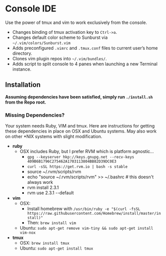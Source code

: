 Console IDE
===========

Use the power of tmux and vim to work exclusively from the console.

* Changes binding of tmux activation key to `Ctrl->a`.
* Changes default color scheme to Sunburst via `~/.vim/colors/Sunburst.vim`
* Adds preconfigured `.vimrc` and `.tmux.conf` files to current user’s home directory.
* Clones vim plugin repos into `~/.vim/bundles/`.
* Adds script to split console to 4 panes when launching a new Terminal instance.

Installation
------------

**Assuming dependencies have been satisfied, simply run `./install.sh` from the Repo root.**

### Missing Dependencies?

Your system needs Ruby, VIM and tmux. Here are instructions for getting these dependencies in place on OSX and Ubuntu systems. May also work on other *NIX systems with slight modification.

* **ruby**
  * OSX includes Ruby, but I prefer RVM which is platform agnostic...
    * `gpg --keyserver hkp://keys.gnupg.net --recv-keys 409B6B1796C275462A1703113804BB82D39DC0E3`
    * `curl -sSL https://get.rvm.io | bash -s stable`
    * source ~/.rvm/scripts/rvm
    * echo "source ~/.rvm/scripts/rvm" >> ~/.bashrc # this doesn't always work
    * rvm install 2.3.1
    * rvm use 2.3.1 --default
* **vim**
  * OSX:
    * Install homebrew with `/usr/bin/ruby -e "$(curl -fsSL https://raw.githubusercontent.com/Homebrew/install/master/install)"`
    * Then: `brew install vim`
  * Ubuntu: `sudo apt-get remove vim-tiny && sudo apt-get install vim-nox`
* **tmux**
  * OSX: `brew install tmux`
  * Ubuntu: `sudo apt-get install tmux`



